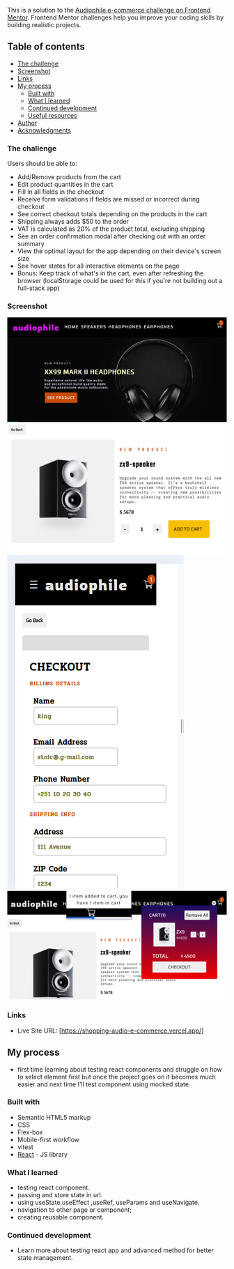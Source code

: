 This is a solution to the [Audiophile e-commerce challenge on Frontend Mentor](https://www.frontendmentor.io/challenges/audiophile-ecommerce-website-C8cuSd_wx). Frontend Mentor challenges help you improve your coding skills by building realistic projects.

## Table of contents

- [The challenge](#the-challenge)
- [Screenshot](#screenshot)
- [Links](#links)
- [My process](#my-process)
  - [Built with](#built-with)
  - [What I learned](#what-i-learned)
  - [Continued development](#continued-development)
  - [Useful resources](#useful-resources)
- [Author](#author)
- [Acknowledgments](#acknowledgments)

### The challenge

Users should be able to:

- Add/Remove products from the cart
- Edit product quantities in the cart
- Fill in all fields in the checkout
- Receive form validations if fields are missed or incorrect during checkout
- See correct checkout totals depending on the products in the cart
- Shipping always adds $50 to the order
- VAT is calculated as 20% of the product total, excluding shipping
- See an order confirmation modal after checking out with an order summary
- View the optimal layout for the app depending on their device's screen size
- See hover states for all interactive elements on the page
- Bonus: Keep track of what's in the cart, even after refreshing the browser (localStorage could be used for this if you're not building out a full-stack app)

### Screenshot

![desktop-homepage](public/assets/screenshot/homepage-desktop.png)
![product-detail-page](public/assets/screenshot/detailpage.png)
![mobile-checkout-page](public/assets/screenshot/mobile-checkout-page.png)
![cart-modal](public/assets/screenshot/chart-modal.png)

### Links

- Live Site URL: [https://shopping-audio-e-commerce.vercel.app/]

## My process

- first time learning about testing react components and struggle on how to select element first but once the project goes on it becomes much easier and next time I'll test component using mocked state.

### Built with

- Semantic HTML5 markup
- CSS
- Flex-box
- Mobile-first workflow
- vitest
- [React](https://reactjs.org/) - JS library

### What I learned

- testing react component.
- passing and store state in url.
- using useState,useEffect ,useRef, useParams and useNavigate.
- navigation to other page or component;
- creating reusable component.

### Continued development

- Learn more about testing react app and advanced method for better state management.
